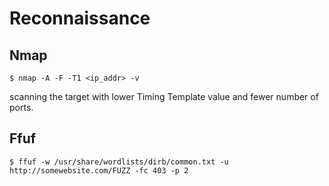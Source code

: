 # Reconnaissance

## Nmap
```
$ nmap -A -F -T1 <ip_addr> -v
```
scanning the target with lower Timing Template value and fewer number of ports.

## Ffuf 
```
$ ffuf -w /usr/share/wordlists/dirb/common.txt -u http://somewebsite.com/FUZZ -fc 403 -p 2
```
